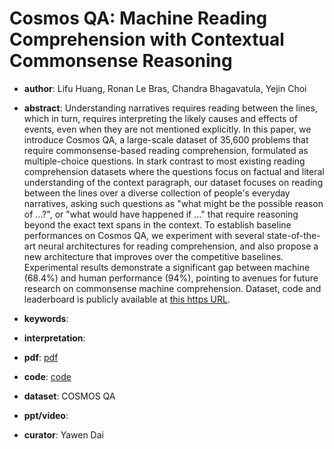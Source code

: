 # Cosmos QA: Machine Reading Comprehension with Contextual Commonsense Reasoning

- **author**: Lifu Huang, Ronan Le Bras, Chandra Bhagavatula, Yejin Choi

- **abstract**: Understanding narratives requires reading between the lines, which in turn, requires interpreting the likely causes and effects of events, even when they are not mentioned explicitly. In this paper, we introduce Cosmos QA, a large-scale dataset of 35,600 problems that require commonsense-based reading comprehension, formulated as multiple-choice questions. In stark contrast to most existing reading comprehension datasets where the questions focus on factual and literal understanding of the context paragraph, our dataset focuses on reading between the lines over a diverse collection of people's everyday narratives, asking such questions as "what might be the possible reason of ...?", or "what would have happened if ..." that require reasoning beyond the exact text spans in the context. To establish baseline performances on Cosmos QA, we experiment with several state-of-the-art neural architectures for reading comprehension, and also propose a new architecture that improves over the competitive baselines. Experimental results demonstrate a significant gap between machine (68.4%) and human performance (94%), pointing to avenues for future research on commonsense machine comprehension. Dataset, code and leaderboard is publicly available at [this https URL](https://wilburone.github.io/cosmos). 

- **keywords**:

- **interpretation**:

- **pdf**: [pdf](https://arxiv.org/pdf/1909.00277)

- **code**: [code](https://wilburone.github.io/cosmos)

- **dataset**: COSMOS QA

- **ppt/video**:

- **curator**: Yawen Dai